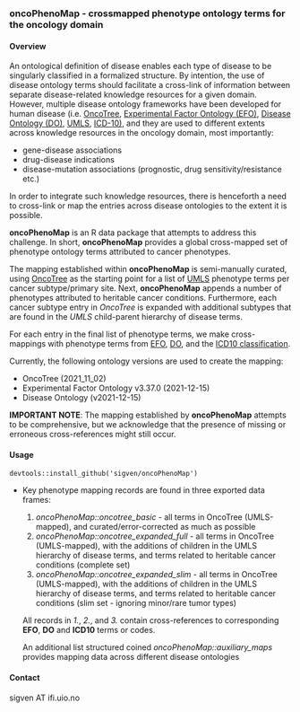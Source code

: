 ### oncoPhenoMap - crossmapped phenotype ontology terms for the oncology domain

#### Overview

An ontological definition of disease enables each type of disease to be singularly classified in a formalized structure. By intention, the use of disease ontology terms should facilitate a cross-link of information between separate disease-related knowledge resources for a given domain. However, multiple disease ontology frameworks have been developed for human disease (i.e. [OncoTree](http://oncotree.mskcc.org/#/home), [Experimental Factor Ontology (EFO)](https://github.com/EBISPOT/efo), [Disease Ontology (DO)](https://github.com/DiseaseOntology/HumanDiseaseOntology), [UMLS](https://www.ncbi.nlm.nih.gov/medgen/), [ICD-10)](https://www.who.int/standards/classifications/classification-of-diseases), and they are used to different extents across knowledge resources in the oncology domain, most importantly:

-   gene-disease associations
-   drug-disease indications
-   disease-mutation associations (prognostic, drug sensitivity/resistance etc.)

In order to integrate such knowledge resources, there is henceforth a need to cross-link or map the entries across disease ontologies to the extent it is possible.

**oncoPhenoMap** is an R data package that attempts to address this challenge. In short, **oncoPhenoMap** provides a global cross-mapped set of phenotype ontology terms attributed to cancer phenotypes.

The mapping established within **oncoPhenoMap** is semi-manually curated, using [OncoTree](http://oncotree.mskcc.org/#/home) as the starting point for a list of [UMLS](https://www.ncbi.nlm.nih.gov/medgen/) phenotype terms per cancer subtype/primary site. Next, **oncoPhenoMap** appends a number of phenotypes attributed to heritable cancer conditions. Furthermore, each cancer subtype entry in *OncoTree* is expanded with additional subtypes that are found in the *UMLS* child-parent hierarchy of disease terms.

For each entry in the final list of phenotype terms, we make cross-mappings with phenotype terms from [EFO](https://github.com/EBISPOT/efo), [DO](https://disease-ontology.org/), and the [ICD10 classification](https://www.who.int/standards/classifications/classification-of-diseases).

Currently, the following ontology versions are used to create the mapping:

-   OncoTree (2021_11_02)
-   Experimental Factor Ontology v3.37.0 (2021-12-15)
-   Disease Ontology (v2021-12-15)

**IMPORTANT NOTE**: The mapping established by **oncoPhenoMap** attempts to be comprehensive, but we acknowledge that the presence of missing or erroneous cross-references might still occur.

#### Usage

`devtools::install_github('sigven/oncoPhenoMap')`

-   Key phenotype mapping records are found in three exported data frames:

    1.  *oncoPhenoMap::oncotree_basic* - all terms in OncoTree (UMLS-mapped), and curated/error-corrected as much as possible
    2.  *oncoPhenoMap::oncotree_expanded_full* - all terms in OncoTree (UMLS-mapped), with the additions of children in the UMLS hierarchy of disease terms, and terms related to heritable cancer conditions (complete set)
    3.  *oncoPhenoMap::oncotree_expanded_slim* - all terms in OncoTree (UMLS-mapped), with the additions of children in the UMLS hierarchy of disease terms, and terms related to heritable cancer conditions (slim set - ignoring minor/rare tumor types)

    All records in *1.*, *2.*, and *3.* contain cross-references to corresponding **EFO**, **DO** and **ICD10** terms or codes.

    An additional list structured coined *oncoPhenoMap::auxiliary_maps* provides mapping data across different disease ontologies

#### Contact

sigven AT ifi.uio.no

